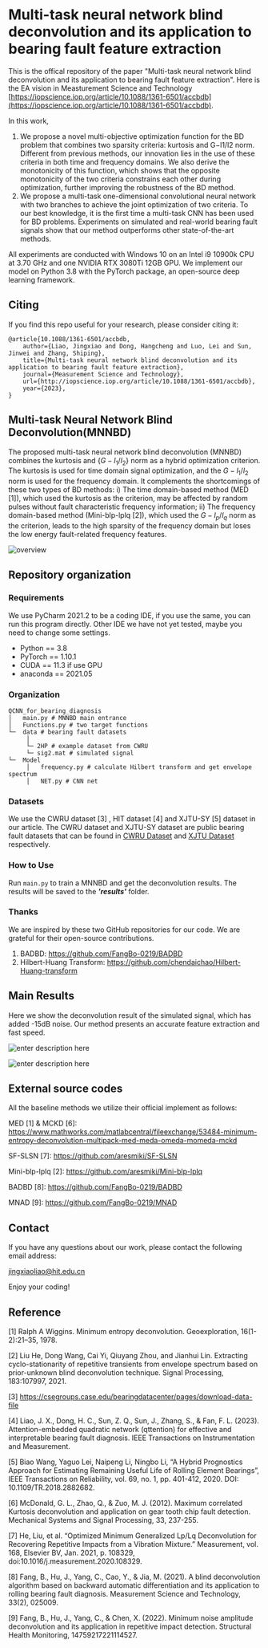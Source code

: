 # Multi-task neural network blind deconvolution and its application to bearing fault feature extraction
This is the offical repository of the paper "Multi-task neural network blind deconvolution and its application to bearing fault feature extraction". Here is the EA vision in Measturement Science and Technology [https://iopscience.iop.org/article/10.1088/1361-6501/accbdb](https://iopscience.iop.org/article/10.1088/1361-6501/accbdb).

In this work,

1. We propose a novel multi-objective optimization function for the BD problem that combines two sparsity criteria: kurtosis and G−l1/l2 norm. Different from previous methods, our innovation lies in the use of these criteria in both time and frequency domains. We also derive the monotonicity of this function, which shows that the opposite monotonicity of the two criteria constrains each other during optimization, further improving the robustness of the BD method.
2. We propose a multi-task one-dimensional convolutional neural network with two branches to achieve the joint optimization of two criteria. To our best knowledge, it is the first time a multi-task CNN has been used for BD problems. Experiments on simulated and real-world bearing fault signals show that our method outperforms other state-of-the-art methods.



All experiments are conducted with Windows 10 on an Intel i9 10900k CPU at 3.70 GHz and one NVIDIA RTX 3080Ti 12GB GPU. We implement our model on Python 3.8 with the PyTorch package, an open-source deep learning framework.  

## Citing
If you find this repo useful for your research, please consider citing it:
```
@article{10.1088/1361-6501/accbdb,
	author={Liao, Jingxiao and Dong, Hangcheng and Luo, Lei and Sun, Jinwei and Zhang, Shiping},
	title={Multi-task neural network blind deconvolution and its application to bearing fault feature extraction},
	journal={Measurement Science and Technology},
	url={http://iopscience.iop.org/article/10.1088/1361-6501/accbdb},
	year={2023},
}
```



## Multi-task Neural Network Blind Deconvolution(MNNBD)

The proposed multi-task neural network blind deconvolution (MNNBD) combines the kurtosis and {$G-l_1/l_2$} norm as a hybrid optimization criterion. The kurtosis is used for time domain signal optimization, and the $G-l_1/l_2$ norm is used for the frequency domain. It complements the shortcomings of these two types of BD methods: i) The time domain-based method (MED [1]), which used the kurtosis as the criterion, may be affected by random pulses without fault characteristic frequency information; ii) The frequency domain-based method (Mini-blp-lplq [2]), which used the $G-l_p/l_q$ norm as the criterion, leads to the high sparsity of the frequency domain but loses the low energy fault-related frequency features. 

![overview](https://raw.githubusercontent.com/asdvfghg/image/master/QCNN/overview.png)




## Repository organization

### Requirements
We use PyCharm 2021.2 to be a coding IDE, if you use the same, you can run this program directly. Other IDE we have not yet tested, maybe you need to change some settings.
* Python == 3.8
* PyTorch == 1.10.1
* CUDA == 11.3 if use GPU
* anaconda == 2021.05
 
### Organization
```
QCNN_for_bearing_diagnosis
│   main.py # MNNBD main entrance
│   Functions.py # two target functions
└─  data # bearing fault datasets 
     │   
     └─ 2HP # example dataset from CWRU
     └─ sig2.mat # simulated signal
└─  Model
     │   frequency.py # calculate Hilbert transform and get envelope spectrum
     │   NET.py # CNN net
```

### Datasets
We use the CWRU dataset [3] , HIT dataset [4] and XJTU-SY [5] dataset in our article. The CWRU dataset and XJTU-SY dataset are public bearing fault datasets that can be found in [CWRU Dataset](https://github.com/s-whynot/CWRU-dataset) and [XJTU Dataset](https://github.com/WangBiaoXJTU/xjtu-sy-bearing-datasets) respectively.

### How to Use
 
Run ```main.py``` to train a MNNBD and get the deconvolution results. The results will be saved to the ***'results'*** folder.
 
### Thanks
We are inspired by these two GitHub repositories for our code. We are  grateful for their open-source contributions.
1. BADBD: https://github.com/FangBo-0219/BADBD
2. Hilbert-Huang Transform: https://github.com/chendaichao/Hilbert-Huang-transform

## Main Results
Here we show the deconvolution result of the simulated signal, which has added -15dB noise. Our method presents an accurate feature extraction and fast speed.

![enter description here](https://raw.githubusercontent.com/asdvfghg/image/master/QCNN/results.png)

![enter description here](https://raw.githubusercontent.com/asdvfghg/image/master/QCNN/resultstable.png)


## External source codes
All the baseline methods we utilize their official implement as follows:

 MED [1] \& MCKD [6]: https://www.mathworks.com/matlabcentral/fileexchange/53484-minimum-entropy-deconvolution-multipack-med-meda-omeda-momeda-mckd

SF-SLSN [7]: https://github.com/aresmiki/SF-SLSN

Mini-blp-lplq [2]: https://github.com/aresmiki/Mini-blp-lplq

BADBD [8]: https://github.com/FangBo-0219/BADBD

MNAD [9]: https://github.com/FangBo-0219/MNAD


## Contact
If you have any questions about our work, please contact the following email address:

jingxiaoliao@hit.edu.cn

Enjoy your coding!
## Reference
[1] Ralph A Wiggins. Minimum entropy deconvolution. Geoexploration, 16(1-2):21–35, 1978.

[2] Liu He, Dong Wang, Cai Yi, Qiuyang Zhou, and Jianhui Lin. Extracting cyclo-stationarity of repetitive transients from envelope spectrum based on prior-unknown blind deconvolution technique. Signal Processing, 183:107997, 2021.

[3] https://csegroups.case.edu/bearingdatacenter/pages/download-data-file

[4] Liao, J. X., Dong, H. C., Sun, Z. Q., Sun, J., Zhang, S., & Fan, F. L. (2023). Attention-embedded quadratic network (qttention) for effective and interpretable bearing fault diagnosis. IEEE Transactions on Instrumentation and Measurement.

[5] Biao Wang, Yaguo Lei, Naipeng Li, Ningbo Li, “A Hybrid Prognostics Approach for Estimating Remaining Useful Life of Rolling Element Bearings”, IEEE Transactions on Reliability, vol. 69, no. 1, pp. 401-412, 2020. DOI: 10.1109/TR.2018.2882682.

[6] McDonald, G. L., Zhao, Q., & Zuo, M. J. (2012). Maximum correlated Kurtosis deconvolution and application on gear tooth chip fault detection. Mechanical Systems and Signal Processing, 33, 237-255.

[7] He, Liu, et al. “Optimized Minimum Generalized Lp/Lq Deconvolution for Recovering Repetitive Impacts from a Vibration Mixture.” Measurement, vol. 168, Elsevier BV, Jan. 2021, p. 108329, doi:10.1016/j.measurement.2020.108329.

[8] Fang, B., Hu, J., Yang, C., Cao, Y., & Jia, M. (2021). A blind deconvolution algorithm based on backward automatic differentiation and its application to rolling bearing fault diagnosis. Measurement Science and Technology, 33(2), 025009.

[9] Fang, B., Hu, J., Yang, C., & Chen, X. (2022). Minimum noise amplitude deconvolution and its application in repetitive impact detection. Structural Health Monitoring, 14759217221114527.
